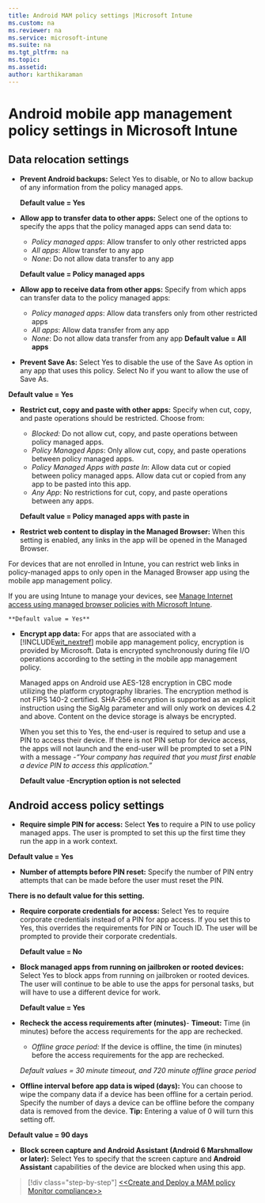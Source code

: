 ```yaml
---
title: Android MAM policy settings |Microsoft Intune
ms.custom: na
ms.reviewer: na
ms.service: microsoft-intune
ms.suite: na
ms.tgt_pltfrm: na
ms.topic:
ms.assetid:
author: karthikaraman
---
```

# Android mobile app management policy settings in Microsoft Intune

##  Data relocation settings
- **Prevent Android backups:** Select Yes to disable, or No to allow backup of any information from the policy managed apps.

  **Default value = Yes**
- **Allow app to transfer data to other apps:** Select one of the options to specify the apps that the policy managed apps can send data to:
  -   *Policy managed apps*: Allow transfer to only other restricted apps
  -   *All apps*: Allow transfer to any app
  -   *None*: Do not allow data transfer to any app

  **Default value = Policy managed apps**
- **Allow app to receive data from other apps:** Specify  from which apps  can transfer data to the policy managed apps:
  -   *Policy managed apps*: Allow data transfers only from other restricted apps
  -   *All apps*: Allow data transfer from any app
  -   *None*: Do not allow data transfer from any app
    **Default value = All apps**
-   **Prevent Save As:** Select Yes to disable the use of the Save As option in any app that uses this policy. Select No if you want to allow the use of Save As.

  **Default value = Yes**
- **Restrict cut, copy and paste with other apps:** Specify when  cut, copy, and paste operations should be restricted. Choose from:
  -   *Blocked:* Do not allow cut, copy, and paste operations between policy managed apps.
  -   *Policy Managed Apps*: Only allow cut, copy, and paste operations between policy managed apps.
  -   *Policy Managed Apps with paste In*: Allow data cut or copied between policy managed apps. Allow data cut or copied from any app to be pasted into this app.
  -   *Any App*: No restrictions for  cut, copy, and paste operations between any apps.

    **Default value = Policy managed apps with paste in**
-   **Restrict web content to display in the Managed Browser:** When this setting is enabled, any links in the app will be opened in the Managed Browser.

  For devices that are not enrolled in Intune, you can restrict web links in policy-managed apps to only open in the Managed Browser app using the mobile app management policy.

  If you are using Intune to manage your devices, see [Manage Internet access using managed browser policies with Microsoft Intune](manage-internet-access-using-managed-browser-policies.md).

    **Default value = Yes**
- **Encrypt app data:** For apps that are associated with a [!INCLUDE[wit_nextref](../includes/wit_nextref_md.md)] mobile app management policy, encryption is provided by Microsoft. Data is encrypted synchronously during file I/O operations according to the setting in the mobile app management policy.

  Managed apps on Android use AES-128 encryption in CBC mode utilizing the platform cryptography libraries. The encryption method is not FIPS 140-2 certified. SHA-256 encryption is supported as an explicit instruction using the SigAlg parameter and will only work on devices 4.2 and above. Content on the device storage is always be encrypted.

  When you set this to Yes, the end-user is required to setup and use a PIN to access their device.  If there is not PIN setup for device access, the apps will not launch and the end-user will be prompted to set a PIN with a message -*“Your company has required that you must first enable a device PIN to access this application.”*

  **Default value -Encryption option is not selected**
##  Android access policy settings

- **Require simple PIN for access:** Select **Yes** to require a PIN to use policy managed apps. The user is prompted to set this up the first time they run the app in a work context.

 **Default value = Yes**
- **Number of attempts before PIN reset:** Specify the number of PIN entry attempts that can be made before the user must reset the PIN.

 **There is no default value for this setting.**
- **Require corporate credentials for access:** Select Yes to require corporate credentials instead of a PIN for app access.  If you set this to Yes, this overrides the requirements for PIN or Touch ID.  The user will be prompted to provide their corporate credentials.

  **Default value = No**
- **Block managed apps from running on jailbroken or rooted devices:** Select Yes to block apps from running on jailbroken or rooted devices. The user will continue to be able to use the apps for personal tasks, but will have to use a different device for work.

  **Default value = Yes**
- **Recheck the access requirements after (minutes)**-   **Timeout:** Time (in minutes) before the access requirements for the app are rechecked.
  -   *Offline grace period:* If the device is offline, the time (in minutes) before the access requirements for the app are rechecked.

    *Default values = 30 minute timeout, and 720 minute offline grace period*
-   **Offline interval before app data is wiped (days):** You can choose to wipe the company data if a device has been offline for a certain period.  Specify the number of days a device can be offline before the company data is removed from the device. **Tip:** Entering a value of  0 will turn this setting off.

  **Default value = 90 days**
- **Block screen capture and Android Assistant (Android 6 Marshmallow or later):** Select Yes to specify that the screen capture and **Android Assistant** capabilities of the device are blocked when using this app.

>[!div class="step-by-step"]
[<<Create and Deploy a MAM policy](create-and-deploy-mobile-app-management-policies-with-microsoft-intune.md)  
[Monitor compliance>>](monitor-mobile-app-management-policies-with-microsoft-intune.md)
